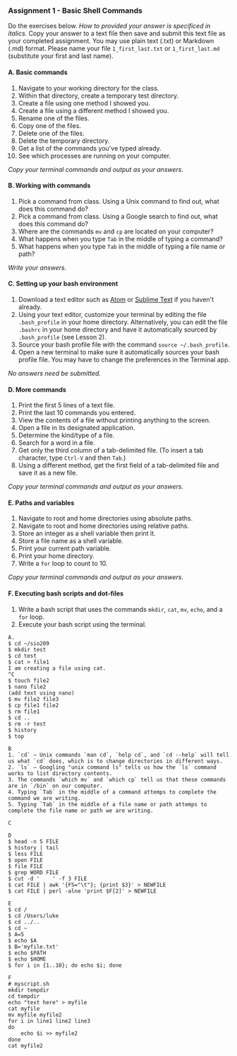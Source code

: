 ### Assignment 1 - Basic Shell Commands

Do the exercises below. *How to provided your answer is specificed in italics.* Copy your answer to a text file then save and submit this text file as your completed assignment. You may use plain text (.txt) or Markdown (.md) format. Please name your file `1_first_last.txt` or `1_first_last.md` (substitute your first and last name).

#### A. Basic commands

1. Navigate to your working directory for the class.
2. Within that directory, create a temporary test directory.
3. Create a file using one method I showed you.
4. Create a file using a different method I showed you.
5. Rename one of the files.
6. Copy one of the files.
7. Delete one of the files.
8. Delete the temporary directory.
9. Get a list of the commands you've typed already.
10. See which processes are running on your computer.

*Copy your terminal commands and output as your answers.*

#### B. Working with commands

1. Pick a command from class. Using a Unix command to find out, what does this command do?
2. Pick a command from class. Using a Google search to find out, what does this command do?
3. Where are the commands `mv` and `cp` are located on your computer?
4. What happens when you type `Tab` in the middle of typing a command?
5. What happens when you type `Tab` in the middle of typing a file name or path?

*Write your answers.*

#### C. Setting up your bash environment

1. Download a text editor such as [Atom](https://atom.io) or [Sublime Text](https://www.sublimetext.com) if you haven't already.
2. Using your text editor, customize your terminal by editing the file `.bash_profile` in your home directory. Alternatively, you can edit the file `.bashrc` in your home directory and have it automatically sourced by `.bash_profile` (see Lesson 2).
3. Source your bash profile file with the command `source ~/.bash_profile`.
4. Open a new terminal to make sure it automatically sources your bash profile file. You may have to change the preferences in the Terminal app.

*No answers need be submitted.*

#### D. More commands

1. Print the first 5 lines of a text file.
2. Print the last 10 commands you entered.
3. View the contents of a file without printing anything to the screen.
4. Open a file in its designated application.
5. Determine the kind/type of a file.
6. Search for a word in a file.
7. Get only the third column of a tab-delimited file. (To insert a tab character, type `Ctrl-V` and then `Tab`.)
8. Using a different method, get the first field of a tab-delimited file and save it as a new file.

*Copy your terminal commands and output as your answers.*

#### E. Paths and variables

1. Navigate to root and home directories using absolute paths.
2. Navigate to root and home directories using relative paths.
3. Store an integer as a shell variable then print it.
4. Store a file name as a shell variable.
5. Print your current path variable.
6. Print your home directory.
7. Write a `for` loop to count to 10.

*Copy your terminal commands and output as your answers.*

#### F. Executing bash scripts and dot-files

1. Write a bash script that uses the commands `mkdir`, `cat`, `mv`, `echo`, and a `for` loop.
2. Execute your bash script using the terminal.


```
A.
$ cd ~/sio209
$ mkdir test
$ cd test
$ cat > file1
I am creating a file using cat.
^C
$ touch file2
$ nano file2
(add text using nano)
$ mv file2 file3
$ cp file1 file2
$ rm file1
$ cd ..
$ rm -r test
$ history
$ top

B
1. `cd` – Unix commands `man cd`, `help cd`, and `cd --help` will tell us what `cd` does, which is to change directories in different ways.
2. `ls` – Googling "unix command ls" tells us how the `ls` command works to list directory contents.
3. The commands `which mv` and `which cp` tell us that these commands are in `/bin` on our computer.
4. Typing `Tab` in the middle of a command attemps to complete the command we are writing.
5. Typing `Tab` in the middle of a file name or path attemps to complete the file name or path we are writing.

C

D
$ head -n 5 FILE
$ history | tail
$ less FILE
$ open FILE
$ file FILE
$ grep WORD FILE
$ cut -d '    ' -f 3 FILE
$ cat FILE | awk '{FS="\t"}; {print $3}' > NEWFILE
$ cat FILE | perl -alne 'print $F[2]' > NEWFILE

E
$ cd /
$ cd /Users/luke
$ cd ../..
$ cd ~
$ A=5
$ echo $A
$ B='myfile.txt'
$ echo $PATH
$ echo $HOME
$ for i in {1..10}; do echo $i; done

F
# myscript.sh
mkdir tempdir
cd tempdir
echo "text here" > myfile
cat myfile
mv myfile myfile2
for i in line1 line2 line3
do
    echo $i >> myfile2
done
cat myfile2
```
